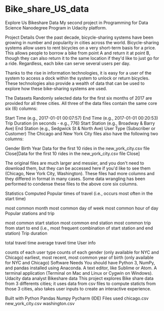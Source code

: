 # Bike_share_US_data
Explore Us Bikeshare Data
My second project in Programming for Data Science Nanodegree Program in Udacity platform.

Project Details
Over the past decade, bicycle-sharing systems have been growing in number and popularity in cities across the world. Bicycle-sharing systems allow users to rent bicycles on a very short-term basis for a price. This allows people to borrow a bike from point A and return it at point B, though they can also return it to the same location if they'd like to just go for a ride. Regardless, each bike can serve several users per day.

Thanks to the rise in information technologies, it is easy for a user of the system to access a dock within the system to unlock or return bicycles. These technologies also provide a wealth of data that can be used to explore how these bike-sharing systems are used.

The Datasets
Randomly selected data for the first six months of 2017 are provided for all three cities. All three of the data files contain the same core six (6) columns:

Start Time (e.g., 2017-01-01 00:07:57)
End Time (e.g., 2017-01-01 00:20:53)
Trip Duration (in seconds - e.g., 776)
Start Station (e.g., Broadway & Barry Ave)
End Station (e.g., Sedgwick St & North Ave)
User Type (Subscriber or Customer)
The Chicago and New York City files also have the following two columns:

Gender
Birth Year
Data for the first 10 rides in the new_york_city.csv file Close[Data for the first 10 rides in the new_york_city.csv file Close]

The original files are much larger and messier, and you don't need to download them, but they can be accessed here if you'd like to see them (Chicago, New York City, Washington). These files had more columns and they differed in format in many cases. Some data wrangling has been performed to condense these files to the above core six columns.

Statistics Computed
Popular times of travel (i.e., occurs most often in the start time)

most common month
most common day of week
most common hour of day
Popular stations and trip

most common start station
most common end station
most common trip from start to end (i.e., most frequent combination of start station and end station)
Trip duration

total travel time
average travel time
User info

counts of each user type
counts of each gender (only available for NYC and Chicago)
earliest, most recent, most common year of birth (only available for NYC and Chicago)
Software Needs
You should have Python 3, NumPy, and pandas installed using Anaconda.
A text editor, like Sublime or Atom.
A terminal application (Terminal on Mac and Linux or Cygwin on Windows).
Udacity data analyst Bikeshare data
This project explores Bike share data from 3 differents cities; it uses data from csv files to compute staticts from those 3 cities, also takes user inputs to create an interactive experience.

Built with
Python
Pandas
Numpy
Pycharm (IDE)
Files used
chicago.csv
new_york_city.csv
washington.csv
